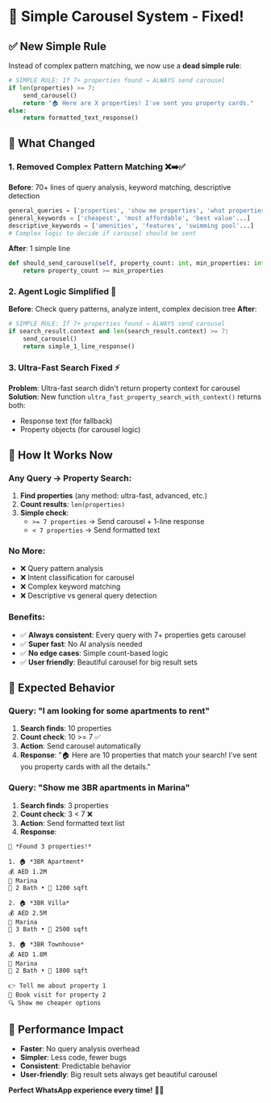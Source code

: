 # 🎯 **Simple Carousel System - Fixed!**

## ✅ **New Simple Rule**

Instead of complex pattern matching, we now use a **dead simple rule**:

```python
# SIMPLE RULE: If 7+ properties found → ALWAYS send carousel
if len(properties) >= 7:
    send_carousel()
    return "🏠 Here are X properties! I've sent you property cards."
else:
    return formatted_text_response()
```

## 🔧 **What Changed**

### **1. Removed Complex Pattern Matching** ❌➡️✅
**Before**: 70+ lines of query analysis, keyword matching, descriptive detection
```python
general_queries = ['properties', 'show me properties', 'what properties do you have'...]
general_keywords = ['cheapest', 'most affordable', 'best value'...]
descriptive_keywords = ['amenities', 'features', 'swimming pool'...]
# Complex logic to decide if carousel should be sent
```

**After**: 1 simple line
```python
def should_send_carousel(self, property_count: int, min_properties: int = 7) -> bool:
    return property_count >= min_properties
```

### **2. Agent Logic Simplified** 🚀
**Before**: Check query patterns, analyze intent, complex decision tree
**After**: 
```python
# SIMPLE RULE: If 7+ properties found → ALWAYS send carousel
if search_result.context and len(search_result.context) >= 7:
    send_carousel()
    return simple_1_line_response()
```

### **3. Ultra-Fast Search Fixed** ⚡
**Problem**: Ultra-fast search didn't return property context for carousel
**Solution**: New function `ultra_fast_property_search_with_context()` returns both:
- Response text (for fallback)
- Property objects (for carousel logic)

## 🎯 **How It Works Now**

### **Any Query → Property Search**:
1. **Find properties** (any method: ultra-fast, advanced, etc.)
2. **Count results**: `len(properties)`
3. **Simple check**: 
   - `>= 7 properties` → Send carousel + 1-line response
   - `< 7 properties` → Send formatted text

### **No More**:
- ❌ Query pattern analysis
- ❌ Intent classification for carousel
- ❌ Complex keyword matching
- ❌ Descriptive vs general query detection

### **Benefits**:
- ✅ **Always consistent**: Every query with 7+ properties gets carousel
- ✅ **Super fast**: No AI analysis needed
- ✅ **No edge cases**: Simple count-based logic
- ✅ **User friendly**: Beautiful carousel for big result sets

## 📱 **Expected Behavior**

### **Query**: "I am looking for some apartments to rent"
1. **Search finds**: 10 properties
2. **Count check**: 10 >= 7 ✅
3. **Action**: Send carousel automatically
4. **Response**: "🏠 Here are 10 properties that match your search! I've sent you property cards with all the details."

### **Query**: "Show me 3BR apartments in Marina"  
1. **Search finds**: 3 properties
2. **Count check**: 3 < 7 ❌
3. **Action**: Send formatted text list
4. **Response**: 
```
🎯 *Found 3 properties!*

1. 🏠 *3BR Apartment*
💰 AED 1.2M
📍 Marina
🚿 2 Bath • 📐 1200 sqft

2. 🏠 *3BR Villa*
💰 AED 2.5M  
📍 Marina
🚿 3 Bath • 📐 2500 sqft

3. 🏠 *3BR Townhouse*
💰 AED 1.8M
📍 Marina  
🚿 2 Bath • 📐 1800 sqft

👉 Tell me about property 1
📅 Book visit for property 2
🔍 Show me cheaper options
```

## 🚀 **Performance Impact**

- **Faster**: No query analysis overhead
- **Simpler**: Less code, fewer bugs
- **Consistent**: Predictable behavior
- **User-friendly**: Big result sets always get beautiful carousel

**Perfect WhatsApp experience every time!** 📱✨